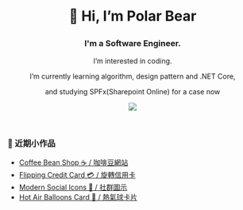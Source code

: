 # <p align="center">👋 Hi, I’m Polar Bear </p>
### <p align="center">I'm a Software Engineer.</p>
<p align="center">I’m interested in coding.</p>
<p align="center">I’m currently learning algorithm, design pattern and .NET Core,</p>
<p align="center">and studying SPFx(Sharepoint Online) for a case now</p>

<p align="center">
<a href="https://github.com/FakeStandard/">
  <img align="center" src="https://github-readme-stats.vercel.app/api/top-langs/?username=FakeStandard&layout=compact&hide=html&theme=gruvbox&hide_border=1" />
</a></p>

<!--
<a href="https://github.com/anuraghazra/github-readme-stats">
  <img align="center" src="https://github-readme-stats.vercel.app/api/pin/?username=anuraghazra&repo=github-readme-stats" />
</a>
<a href="https://github.com/anuraghazra/convoychat">
  <img align="center" src="https://github-readme-stats.vercel.app/api/pin/?username=anuraghazra&repo=convoychat" />
</a>
-->

<!--
### <p align="center">Welcome to my [Blog](https://fakestandard.github.io) 🌵</p>
-->

<br />

<!--
<p align="center">
  <a href="mailto:rileylin.space@gmail.com">
    <img src="https://img.shields.io/badge/EMAIL-rileylin.space%40gmail.com-green?style=for-the-badge&logo=google" />
  </a>
</p>
-->

<!---
FakeStandard/FakeStandard is a ✨ special ✨ repository because its `README.md` (this file) appears on your GitHub profile.
You can click the Preview link to take a look at your changes.
--->

### 🌵 近期小作品
- [Coffee Bean Shop ☕ / 咖啡豆網站](https://fakestandard.github.io/ui-coffee-shop-login-form/)
- [Flipping Credit Card 💳 / 旋轉信用卡](https://fakestandard.github.io/ui-flipping-credit-card/)
- [Modern Social Icons :beer: / 社群圖示](https://fakestandard.github.io/ui-deformation-social-icon/)
- [Hot Air Balloons Card 🎈 / 熱氣球卡片](https://fakestandard.github.io/ui-hot-air-balloons-animation-card/)
